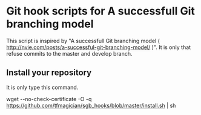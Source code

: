 # Git hook scripts for A successfull Git branching model #

This script is inspired by "A successfull Git branching model ( http://nvie.com/posts/a-successful-git-branching-model/ )".
It is only that refuse commits to the master and develop branch.

## Install your repository ##

It is only type this command.

  wget --no-check-certificate -O -q https://github.com/tfmagician/sgb_hooks/blob/master/install.sh | sh
